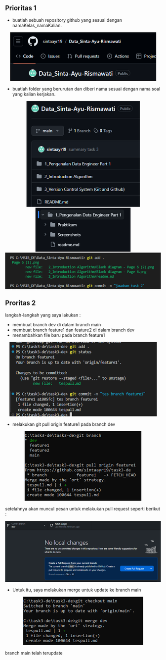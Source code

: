 ## Prioritas 1
- buatlah sebuah repository github yang sesuai dengan namaKelas_namaKalian.
<div align="center">
  <img src="../Screenshots/image.png" alt="Screenshot" />
</div>

- buatlah folder yang berurutan dan diberi nama sesuai dengan nama soal yang kalian kerjakan.
<div align="center">
  <img src="../Screenshots/image-1.png" alt="Screenshot" />
</div>

<div align="center">
  <img src="../Screenshots/image-2.png" alt="Screenshot" />
</div>

<div align="center">
  <img src="../Screenshots/image-3.png" alt="Screenshot" />
</div>

## Proritas 2
langkah-langkah yang saya lakukan :
- membuat branch dev di dalam branch main
- membuat branch feature1 dan feature2 di dalam branch dev
- menambahkan file baru pada branch feature1
<div align="center">
  <img src="../Screenshots/image-5.png" alt="Screenshot" />
</div>

- melakukan git pull origin feature1 pada branch dev
<div align="center">
  <img src="../Screenshots/image-6.png" alt="Screenshot" />
</div>

setelahnya akan muncul pesan untuk melakukan pull request seperti berikut :
<div align="center">
  <img src="../Screenshots/image-7.png" alt="Screenshot" />
</div>

- Untuk itu, saya melakukan merge untuk update ke branch main
<div align="center">
  <img src="../Screenshots/image-8.png" alt="Screenshot" />
</div>

branch main telah terupdate
